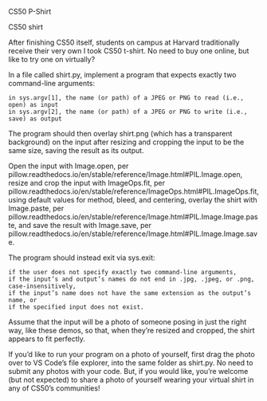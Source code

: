 CS50 P-Shirt

CS50 shirt

After finishing CS50 itself, students on campus at Harvard traditionally receive their very own I took CS50 t-shirt. 
No need to buy one online, but like to try one on virtually?

In a file called shirt.py, implement a program that expects exactly two command-line arguments:

    in sys.argv[1], the name (or path) of a JPEG or PNG to read (i.e., open) as input
    in sys.argv[2], the name (or path) of a JPEG or PNG to write (i.e., save) as output

The program should then overlay shirt.png (which has a transparent background) on the input after resizing and cropping the input to be the same size, 
saving the result as its output.

Open the input with Image.open, per pillow.readthedocs.io/en/stable/reference/Image.html#PIL.Image.open, resize and crop the input with ImageOps.fit,
per pillow.readthedocs.io/en/stable/reference/ImageOps.html#PIL.ImageOps.fit, using default values for method, bleed, and centering, overlay
the shirt with Image.paste, per pillow.readthedocs.io/en/stable/reference/Image.html#PIL.Image.Image.paste, and save the result with Image.save, 
per pillow.readthedocs.io/en/stable/reference/Image.html#PIL.Image.Image.save.

The program should instead exit via sys.exit:

    if the user does not specify exactly two command-line arguments,
    if the input’s and output’s names do not end in .jpg, .jpeg, or .png, case-insensitively,
    if the input’s name does not have the same extension as the output’s name, or
    if the specified input does not exist.

Assume that the input will be a photo of someone posing in just the right way, like these demos, so that, when they’re resized and cropped,
the shirt appears to fit perfectly.

If you’d like to run your program on a photo of yourself, first drag the photo over to VS Code’s file explorer, into the same folder as
shirt.py. No need to submit any photos with your code. But, if you would like, you’re welcome (but not expected) to share a photo of 
yourself wearing your virtual shirt in any of CS50’s communities!
